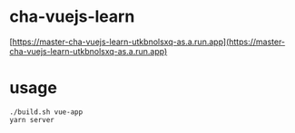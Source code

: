 # cha-vuejs-learn

[https://master-cha-vuejs-learn-utkbnolsxq-as.a.run.app](https://master-cha-vuejs-learn-utkbnolsxq-as.a.run.app)

# usage

    ./build.sh vue-app
    yarn server
